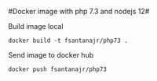 #Docker image with php 7.3 and nodejs 12#


Build image local
```
docker build -t fsantanajr/php73 .
```
Send image to docker hub
```
docker push fsantanajr/php73
```